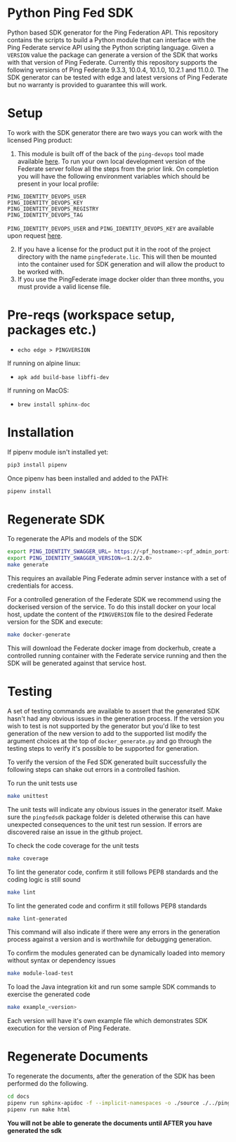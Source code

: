 # Python Ping Fed SDK

Python based SDK generator for the Ping Federation API. This repository contains the scripts to build a Python module that can interface with the Ping Federate service API using the Python scripting language. Given a `VERSION` value the package can generate a version of the SDK that works with that version of Ping Federate. Currently this repository supports the following versions of Ping Federate 9.3.3, 10.0.4, 10.1.0, 10.2.1 and 11.0.0. The SDK generator can be tested with edge and latest versions of Ping Federate but no warranty is provided to guarantee this will work.

# Setup

To work with the SDK generator there are two ways you can work with the licensed Ping product:

1. This module is built off of the back of the `ping-devops` tool made available [here](https://devops.pingidentity.com/get-started/getStarted/). To run your own local development version of the Federate server follow all the steps from the prior link. On completion you will have the following environment variables which should be present in your local profile:

```
PING_IDENTITY_DEVOPS_USER
PING_IDENTITY_DEVOPS_KEY
PING_IDENTITY_DEVOPS_REGISTRY
PING_IDENTITY_DEVOPS_TAG
```

`PING_IDENTITY_DEVOPS_USER` and `PING_IDENTITY_DEVOPS_KEY` are available upon request [here](https://bit.ly/ping-devops-request).

2. If you have a license for the product put it in the root of the project directory with the name `pingfederate.lic`. This will then be mounted into the container used for SDK generation and will allow the product to be worked with.
3. If you use the PingFederate image docker older than three months, you must provide a valid license file.

# Pre-reqs (workspace setup, packages etc.)

 - `echo edge > PINGVERSION`

If running on alpine linux:
 - `apk add build-base libffi-dev`

If running on MacOS:
 - `brew install sphinx-doc`

# Installation

If pipenv module isn't installed yet:
```bash
pip3 install pipenv
```
Once pipenv has been installed and added to the PATH:
```bash
pipenv install
```

# Regenerate SDK

To regenerate the APIs and models of the SDK

```bash
export PING_IDENTITY_SWAGGER_URL= https://<pf_hostname>:<pf_admin_port>/pf-admin-api/v1/swagger.json
export PING_IDENTITY_SWAGGER_VERSION=<1.2/2.0>
make generate
```

This requires an available Ping Federate admin server instance with a set of credentials for access.

For a controlled generation of the Federate SDK we recommend using the dockerised version of the service. To do this install docker on your local host, update the content of the `PINGVERSION` file to the desired Federate version for the SDK and execute:

```bash
make docker-generate
```

This will download the Federate docker image from dockerhub, create a controlled running container with the Federate service running and then the SDK will be generated against that service host.

# Testing

A set of testing commands are available to assert that the generated SDK hasn't had any obvious issues in the generation process. If the version you wish to test is not supported by the generator but you'd like to test generation of the new version to add to the supported list modify the argument choices at the top of `docker_generate.py` and go through the testing steps to verify it's possible to be supported for generation.

To verify the version of the Fed SDK generated built successfully the following steps can shake out errors in a controlled fashion.

To run the unit tests use

```bash
make unittest
```

The unit tests will indicate any obvious issues in the generator itself. Make sure the `pingfedsdk` package folder is deleted otherwise this can have unexpected consequences to the unit test run session. If errors are discovered raise an issue in the github project.

To check the code coverage for the unit tests

```bash
make coverage
```

To lint the generator code, confirm it still follows PEP8 standards and the coding logic is still sound

```bash
make lint
```

To lint the generated code and confirm it still follows PEP8 standards

```bash
make lint-generated
```

This command will also indicate if there were any errors in the generation process against a version and is worthwhile for debugging generation.

To confirm the modules generated can be dynamically loaded into memory without syntax or dependency issues

```bash
make module-load-test
```

To load the Java integration kit and run some sample SDK commands to exercise the generated code

```bash
make example_<version>
```

Each version will have it's own example file which demonstrates SDK execution for the version of Ping Federate.

# Regenerate Documents

To regenerate the documents, after the generation of the SDK has been performed do the following.

```bash
cd docs
pipenv run sphinx-apidoc -f --implicit-namespaces -o ./source ./../pingfedsdk
pipenv run make html
```
**You will not be able to generate the documents until AFTER you have generated the sdk**
